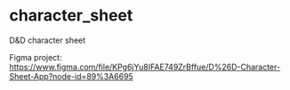 # character_sheet

D&D character sheet

Figma project: https://www.figma.com/file/KPg6jYu8IFAE749ZrBffue/D%26D-Character-Sheet-App?node-id=89%3A6695
